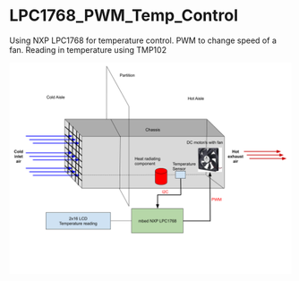 # LPC1768_PWM_Temp_Control
Using NXP LPC1768 for temperature control. PWM to change speed of a fan. Reading in temperature using TMP102

![LPC1768 setup](Embedded_FW_Project.png)
